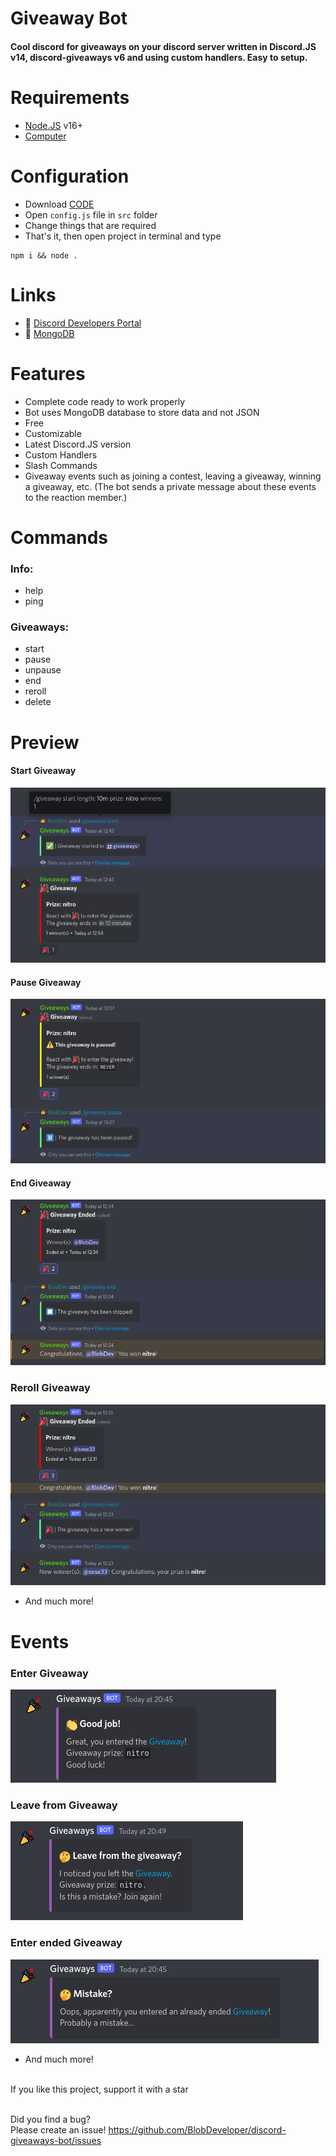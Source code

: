 # Giveaway Bot
#### Cool discord for giveaways on your discord server written in Discord.JS v14, discord-giveaways v6 and using custom handlers. Easy to setup. 

# Requirements
- [Node.JS](https://nodejs.org) v16+
- [Computer](https://www.youtube.com/watch?v=dQw4w9WgXcQ)

# Configuration
- Download [CODE](https://github.com/BlobDeveloper/discord-giveaway-bot/archive/refs/heads/main.zip)
- Open `config.js` file in `src` folder
- Change things that are required
- That's it, then open project in terminal and type 
```
npm i && node .
```

# Links
- 🔗 [Discord Developers Portal](https://discord.com/developers/)
- 🔗 [MongoDB](https://mongodb.com/)

# Features
- Complete code ready to work properly
- Bot uses MongoDB database to store data and not JSON
- Free
- Customizable
- Latest Discord.JS version
- Custom Handlers
- Slash Commands
- Giveaway events such as joining a contest, leaving a giveaway, winning a giveaway, etc. (The bot sends a private message about these events to the reaction member.)

# Commands

### Info:
- help
- ping

### Giveaways:
- start
- pause
- unpause
- end
- reroll
- delete

# Preview

#### Start Giveaway
![](./assets//giveawayStart.png)

#### Pause Giveaway
![](./assets/giveawayPause.png)

#### End Giveaway
![](./assets/giveawayEnd.png)

### Reroll Giveaway
![](./assets/giveawayReroll.png)
- And much more!

# Events
### Enter Giveaway
![](./assets/giveawayEnter.png)

### Leave from Giveaway
![](./assets/giveawayLeave.png)

### Enter ended Giveaway
![](./assets/giveawayEnded.png)
- And much more!

<br>
If you like this project, support it with a star<br>
<br>

Did you find a bug?<br>
Please create an issue! https://github.com/BlobDeveloper/discord-giveaways-bot/issues

